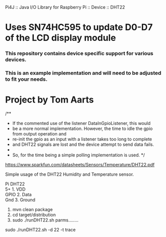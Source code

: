 Pi4J :: Java I/O Library for Raspberry Pi :: Device ::  DHT22

Uses SN74HC595 to update D0-D7 of the LCD display module
==========================================================================

### This repository contains device specific support for various devices.

### This is an example implementation and will need to be adjusted to fit your needs.

Project by Tom Aarts
==========================================================================

/**

* If the commented use of the listener DataInGpioListener, this would
* be a more normal implementation. However, the time to idle the gpio from output operation and
* re-init the gpio as an input with a listener takes too long to complete
* and DHT22 signals are lost and the device attempt to send data fails.
*
* So, for the time being a simple polling implementation is used.
  */

https://www.sparkfun.com/datasheets/Sensors/Temperature/DHT22.pdf

Simple usage of the DHT22 Humidity and Temperature sensor.

Pi           DHT22   
5+           1. VDD    
GPIO         2. Data   
Gnd          3. Ground

1. mvn clean package
2. cd target/distribution
3. sudo ./runDHT22.sh parms........

sudo ./runDHT22.sh -d 22 -t trace  
